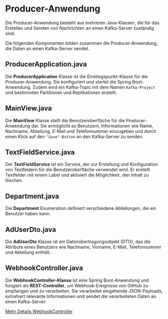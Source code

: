 # Producer-Anwendung

Die Producer-Anwendung besteht aus mehreren Java-Klassen, die für das Erstellen und Senden von Nachrichten an einen Kafka-Server zuständig sind.

Die folgenden Komponenten bilden zusammen die Producer-Anwendung, die Daten an einen Kafka-Server sendet.

## ProducerApplication.java

Die **ProducerApplication** Klasse ist die Einstiegspunkt-Klasse für die Producer-Anwendung. Sie konfiguriert und startet die Spring Boot-Anwendung. Zudem wird ein Kafka-Topic mit dem Namen ``Kafka-Project`` und bestimmten Partitionen und Replikationen erstellt.

## MainView.java

Die **MainView** Klasse stellt die Benutzeroberfläche für die Producer-Anwendung dar. Sie ermöglicht es Benutzern, Informationen wie Name, Nachname, Abteilung, E-Mail und Telefonnummer einzugeben und durch einen Klick auf den ```"Save"-Button``` an den Kafka-Server zu senden.

## TextFieldService.java

Der **TextFieldService** ist ein Service, der zur Erstellung und Konfiguration von Textfeldern für die Benutzeroberfläche verwendet wird. Er erstellt Textfelder mit einem Label und aktiviert die Möglichkeit, den Inhalt zu löschen.

## Department.java

Die **Department** Enumeration definiert verschiedene Abteilungen, die ein Benutzer haben kann.

## AdUserDto.java

Die **AdUserDto** Klasse ist ein Datenübertragungsobjekt (DTO), das die Attribute eines Benutzers wie Nachname, Vorname, E-Mail, Telefonnummer und Abteilung enthält.

## WebhookController.java

Die **WebhookController-Klasse** ist eine Spring Boot-Anwendung und fungiert als **REST-Controller**, um Webhook-Ereignisse von GitHub zu empfangen und zu verarbeiten. Sie verarbeitet eingehende JSON-Payloads, extrahiert relevante Informationen und sendet die verarbeiteten Daten an einen Kafka-Server.

[Mehr Details WebhookController](/details/webhookController.md)